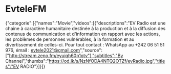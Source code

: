 # EvteleFM
{"categorie":[{"names":"Movie","videos":[{"descriptions":"EV Radio est une chaine à caractère humanitaire destinée à la production et à la diffusion des contenus de communication et d'information en rapport avec les actions, les problèmes de personnes vulnérables, à la formation et au divertissement de celles-ci. Pour tout contact : WhatsApp au +242 06 51 51 976, émail : evtele2021@gmail.com","source":["http://stream.zeno.fm/eyuiqh60p1qtv"],"subtitles":"By Channel","thumbs":"https://od.lk/s/NzNfODA4NTQ2OTZf/evRadio.jpg","titles":"EV RADIO"}]}]}
